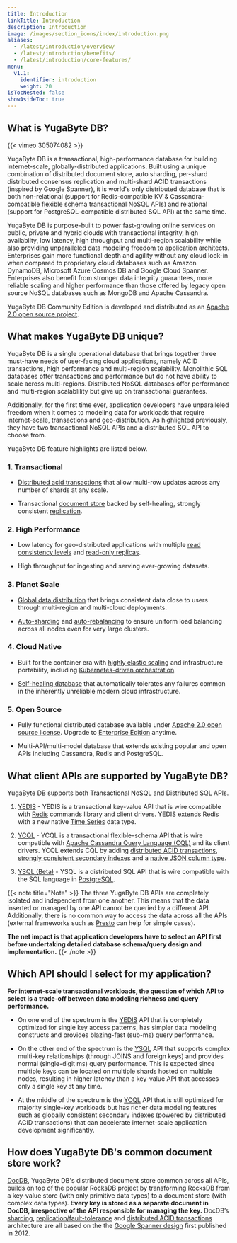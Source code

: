 ```yaml
---
title: Introduction
linkTitle: Introduction
description: Introduction
image: /images/section_icons/index/introduction.png
aliases:
  - /latest/introduction/overview/
  - /latest/introduction/benefits/
  - /latest/introduction/core-features/
menu:
  v1.1:
    identifier: introduction
    weight: 20
isTocNested: false
showAsideToc: true
---
```


## What is YugaByte DB?


<div class="video-wrapper">
{{< vimeo 305074082 >}}
</div>

YugaByte DB is a transactional, high-performance database for building internet-scale, globally-distributed applications. Built using a unique combination of distributed document store, auto sharding, per-shard distributed consensus replication and multi-shard ACID transactions (inspired by Google Spanner), it is world's only distributed database that is both non-relational (support for Redis-compatible KV & Cassandra-compatible flexible schema transactional NoSQL APIs) and relational (support for PostgreSQL-compatible distributed SQL API) at the same time. 

YugaByte DB is purpose-built to power fast-growing online services on public, private and hybrid clouds with transactional integrity, high availabilty, low latency, high throughput and multi-region scalability while also providing unparalleled data modeling freedom to application architects. Enterprises gain more functional depth and agility without any cloud lock-in when compared to proprietary cloud databases such as Amazon DynamoDB, Microsoft Azure Cosmos DB and Google Cloud Spanner. Enterprises also benefit from stronger data integrity guarantees, more reliable scaling and higher performance than those offered by legacy open source NoSQL databases such as MongoDB and Apache Cassandra. 

YugaByte DB Community Edition is developed and distributed as an [Apache 2.0 open source project](https://github.com/YugaByte/yugabyte-db/).

## What makes YugaByte DB unique?

YugaByte DB is a single operational database that brings together three must-have needs of user-facing cloud applications, namely ACID transactions, high performance and multi-region scalability. Monolithic SQL databases offer transactions and performance but do not have ability to scale across multi-regions. Distributed NoSQL databases offer performance and multi-region scalablility but give up on transactional guarantees.

Additionally, for the first time ever, application developers have unparalleled freedom when it comes to modeling data for workloads that require internet-scale, transactions and geo-distribution. As highlighted previously, they have two transactional NoSQL APIs and a distributed SQL API to choose from.

YugaByte DB feature highlights are listed below.

### 1. Transactional

- [Distributed acid transactions](../explore/transactional/) that allow multi-row updates across any number of shards at any scale.

- Transactional [document store](../architecture/concepts/persistence/) backed by self-healing, strongly consistent [replication](../architecture/concepts/replication/).

### 2. High Performance

- Low latency for geo-distributed applications with multiple [read consistency levels](../architecture/concepts/replication/#tunable-read-consistency) and [read-only replicas](../architecture/concepts/replication/#read-only-replicas).

- High throughput for ingesting and serving ever-growing datasets.

### 3. Planet Scale

- [Global data distribution](../explore/planet-scale/global-distribution/) that brings consistent data close to users through multi-region and multi-cloud deployments.

- [Auto-sharding](../explore/planet-scale/auto-sharding/) and [auto-rebalancing](../explore/planet-scale/auto-rebalancing/) to ensure uniform load balancing across all nodes even for very large clusters.

### 4. Cloud Native

- Built for the container era with [highly elastic scaling](../explore/cloud-native/linear-scalability/) and infrastructure portability, including [Kubernetes-driven orchestration](../quick-start/install/#kubernetes).

- [Self-healing database](../explore/cloud-native/fault-tolerance/) that automatically tolerates any failures common in the inherently unreliable modern cloud infrastructure.

### 5. Open Source

- Fully functional distributed database available under [Apache 2.0 open source license](https://github.com/YugaByte/yugabyte-db/). Upgrade to [Enterprise Edition](https://www.yugabyte.com/product/compare/) anytime.

- Multi-API/multi-model database that extends existing popular and open APIs including Cassandra, Redis and PostgreSQL.


## What client APIs are supported by YugaByte DB?

YugaByte DB supports both Transactional NoSQL and Distributed SQL APIs. 

1. [YEDIS](../api/yedis/) - YEDIS is a transactional key-value API that is wire compatible with [Redis](https://redis.io/commands) commands library and client drivers. YEDIS extends Redis with a new native [Time Series](https://blog.yugabyte.com/extending-redis-with-a-native-time-series-data-type-e5483c7116f8) data type.

2. [YCQL](../api/ycql/) - YCQL is a transactional flexible-schema API that is wire compatible with [Apache Cassandra Query Language (CQL)](https://docs.datastax.com/en/cql/3.1/cql/cql_reference/cqlReferenceTOC.html) and its client drivers. YCQL extends CQL by adding [distributed ACID transactions](../explore/transactional/acid-transactions/), [strongly consistent secondary indexes](../explore/transactional/secondary-indexes/) and a [native JSON column type](../explore/transactional/json-documents/).

3. [YSQL (Beta)](../api/ysql/) - YSQL is a distributed SQL API that is wire compatible with the SQL language in [PostgreSQL](https://www.postgresql.org/docs/10/sql-syntax.html).


{{< note title="Note" >}}
The three YugaByte DB APIs are completely isolated and independent from one another. This means that the data inserted or managed by one API cannot be queried by a different API. Additionally, there is no common way to access the data across all the APIs (external frameworks such as [Presto](../develop/ecosystem-integrations/presto/) can help for simple cases). 

<b>The net impact is that application developers have to select an API first before undertaking detailed database schema/query design and implementation.</b>
{{< /note >}}


## Which API should I select for my application?

**For internet-scale transactional workloads, the question of which API to select is a trade-off between data modeling richness and query performance.**

- On one end of the spectrum is the [YEDIS](../api/yedis/) API that is completely optimized for single key access patterns, has simpler data modeling constructs and provides blazing-fast (sub-ms) query performance. 

- On the other end of the spectrum is the [YSQL](../api/ysql/) API that supports complex multi-key relationships (through JOINS and foreign keys) and provides normal (single-digit ms) query performance. This is expected since multiple keys can be located on multiple shards hosted on multiple nodes, resulting in higher latency than a key-value API that accesses only a single key at any time. 

- At the middle of the spectrum is the [YCQL](../api/ycql/) API that is still optimized for majority single-key workloads but has richer data modeling features such as globally consistent secondary indexes (powered by distributed ACID transactions) that can accelerate internet-scale application development significantly.

## How does YugaByte DB's common document store work?

[DocDB](../architecture/concepts/persistence/), YugaByte DB's distributed document store common across all APIs, builds on top of the popular RocksDB project by transforming RocksDB from a key-value store (with only primitive data types) to a document store (with complex data types). **Every key is stored as a separate document in DocDB, irrespective of the API responsible for managing the key.** DocDB’s [sharding](../architecture/concepts/sharding/), [replication/fault-tolerance](../architecture/concepts/replication/) and [distributed ACID transactions](../architecture/transactions/distributed-txns/) architecture are all based on the the [Google Spanner design](https://research.google.com/archive/spanner-osdi2012.pdf) first published in 2012.

